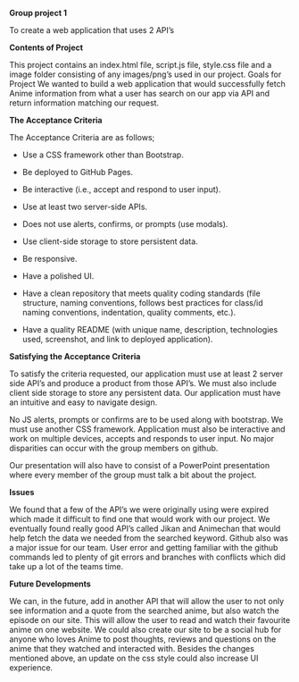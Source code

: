 **Group project 1**

To create a web application that uses 2 API’s

**Contents of Project**

This project contains an index.html file, script.js file, style.css file and a image folder consisting of any images/png’s used in our project.
Goals for Project
We wanted to build a web application that would successfully fetch Anime information from what a user has search on our app via API and return information matching our request. 


**The Acceptance Criteria**

The Acceptance Criteria are as follows;
* Use a CSS framework other than Bootstrap.

* Be deployed to GitHub Pages.

* Be interactive (i.e., accept and respond to user input).

* Use at least two server-side APIs.

* Does not use alerts, confirms, or prompts (use modals).

* Use client-side storage to store persistent data.
* Be responsive.

* Have a polished UI.

* Have a clean repository that meets quality coding standards (file structure, naming conventions, follows best practices for class/id naming conventions, indentation, quality comments, etc.).

* Have a quality README (with unique name, description, technologies used, screenshot, and link to deployed application).

**Satisfying the Acceptance Criteria**

To satisfy the criteria requested, our application must use at least 2 server side API’s and produce a product from those API’s. We must also include client side storage to store any persistent data.
Our application must have an intuitive and easy to navigate design.

No JS alerts, prompts or confirms are to be used along with bootstrap. We must use another CSS framework. Application must also be interactive and work on multiple devices, accepts and responds to user input. No major disparities can occur with the group members on github.

Our presentation will also have to consist of a PowerPoint presentation where every member of the group must talk a bit about the project. 

**Issues**

We found that a few of the API’s we were originally using were expired which made it difficult to find one that would work with our project. We eventually found really good API’s called Jikan and Animechan that would help fetch the data we needed from the searched keyword. Github also was a major issue for our team. User error and getting familiar with the github commands led to plenty of git errors and branches with conflicts which did take up a lot of the teams time. 

**Future Developments**

We can, in the future, add in another API that will allow the user to not only see information and a quote from the searched anime, but also watch the episode on our site. This will allow the user to read and watch their favourite anime on one website. 
We could also create our site to be a social hub for anyone who loves Anime to post thoughts, reviews and questions on the anime that they watched and interacted with.
Besides the changes mentioned above, an update on the css style could also increase UI experience.



